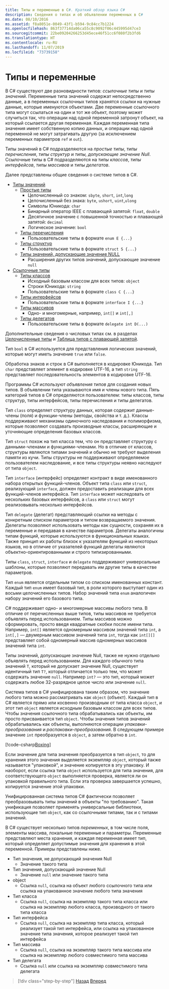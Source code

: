 ```yaml
---
title: Типы и переменные в C#. Краткий обзор языка C#
description: Сведения о типах и об объявлении переменных в C#
ms.date: 08/10/2016
ms.assetid: f8a8051e-0049-43f1-b594-9c84cc7b1224
ms.openlocfilehash: 863f37714da06ca55c8c9092f06c445995d47ce3
ms.sourcegitcommit: 22be09204266253d45ece46f51cc6f080f2b3fd6
ms.translationtype: HT
ms.contentlocale: ru-RU
ms.lasthandoff: 11/07/2019
ms.locfileid: "73739158"
---
```

# <a name="types-and-variables"></a>Типы и переменные

В C# существуют две разновидности типов: *ссылочные типы* и *типы значений*. Переменные типа значений содержат непосредственно данные, а в переменных ссылочных типов хранятся ссылки на нужные данные, которые именуются объектами. Две переменные ссылочного типа могут ссылаться на один и тот же объект, поэтому может случиться так, что операции над одной переменной затронут объект, на который ссылается другая переменная. Каждая переменная типа значения имеет собственную копию данных, и операции над одной переменной не могут затрагивать другую (за исключением переменных параметров `ref` и `out`).

Типы значений в C# подразделяются на *простые типы*, *типы перечисления*, *типы структур* и *типы, допускающие значение Null*. Ссылочные типы в C# подразделяются на *типы классов*, *типы интерфейсов*, *типы массивов* и *типы делегатов*.

Далее представлены общие сведения о системе типов в C#.

- [Типы значений][ValueTypes]
  - [Простые типы][SimpleTypes]
    - Целочисленный со знаком: `sbyte`, `short`, `int`,`long`
    - Целочисленный без знака: `byte`, `ushort`, `uint`,`ulong`
    - Символы Юникода: `char`
    - Бинарный оператор IEEE с плавающей запятой: `float`, `double`
    - Десятичное значение с повышенной точностью и плавающей запятой: `decimal`
    - Логическое значение: `bool`
  - [Типы перечисления][EnumTypes]
    - Пользовательские типы в формате `enum E {...}`
  - [Типы структур][StructTypes]
    - Пользовательские типы в формате `struct S {...}`
  - [Типы значений, допускающие значение NULL][NullableTypes]
    - Расширения других типов значений, допускающие значение `null`
- [Ссылочные типы][ReferenceTypes]
  - [Типы классов][ClassTypes]
    - Исходный базовым классом для всех типов: `object`
    - Строки Юникода: `string`
    - Пользовательские типы в формате `class C {...}`
  - [Типы интерфейсов][InterfaceTypes]
    - Пользовательские типы в формате `interface I {...}`
  - [Типы массивов][ArrayTypes]
    - Одно- и многомерные, например, `int[]` и `int[,]`
  - [Типы делегатов][DelegateTypes]
    - Пользовательские типы в формате `delegate int D(...)`

[ValueTypes]: ../language-reference/keywords/value-types-table.md
[SimpleTypes]: ../language-reference/keywords/value-types.md#simple-types
[EnumTypes]: ../language-reference/keywords/enum.md
[StructTypes]: ../language-reference/keywords/struct.md
[NullableTypes]: ../language-reference/builtin-types/nullable-value-types.md
[ReferenceTypes]: ../language-reference/keywords/reference-types.md
[ClassTypes]: ../language-reference/keywords/class.md
[InterfaceTypes]: ../language-reference/keywords/interface.md
[DelegateTypes]: ../language-reference/keywords/delegate.md
[ArrayTypes]: ../programming-guide/arrays/index.md

Дополнительные сведения о числовых типах см. в разделах [Целочисленные типы](../language-reference/builtin-types/integral-numeric-types.md) и [Таблица типов с плавающей запятой](../language-reference/builtin-types/floating-point-numeric-types.md).

Тип `bool` в C# используется для представления логических значений, которые могут иметь значение `true` или `false`.

Обработка знаков и строк в C# выполняется в кодировке Юникода. Тип `char` представляет элемент в кодировке UTF-16, а тип `string` представляет последовательность элементов в кодировке UTF-16.

Программы C# используют *объявления типов* для создания новых типов. В объявлении типа указываются имя и члены нового типа. Пять категорий типов в C# определяются пользователем: типы классов, типы структур, типы интерфейсов, типы перечисления и типы делегатов.

Тип `class` определяет структуру данных, которая содержит данные-члены (поля) и функции-члены (методы, свойства и т. д.). Классы поддерживают механизмы одиночного наследования и полиморфизма, которые позволяют создавать производные классы, расширяющие и уточняющие определения базовых классов.

Тип `struct` похож на тип класса тем, что он представляет структуру с данными-членами и функциями-членами. Но в отличие от классов, структуры являются типами значений и обычно не требуют выделения памяти из кучи. Типы структуры не поддерживают определяемое пользователем наследование, и все типы структуры неявно наследуют от типа `object`.

Тип `interface` (интерфейс) определяет контракт в виде именованного набора открытых функций-членов. Объект типа `class` или `struct`, реализующий `interface`, должен предоставить реализации для всех функций-членов интерфейса. Тип `interface` может наследовать от нескольких базовых интерфейсов, а `class` или `struct` могут реализовывать несколько интерфейсов.

Тип `delegate` (делегат) представляющий ссылки на методы с конкретным списком параметров и типом возвращаемого значения. Делегаты позволяют использовать методы как сущности, сохраняя их в переменные и передавая в качестве параметров. Делегаты аналогичны типам функций, которые используются в функциональных языках. Также принцип их работы близок к указателям функций из некоторых языков, но в отличие от указателей функций делегаты являются объектно-ориентированными и строго типизированными.

Типы `class`, `struct`, `interface` и `delegate` поддерживают универсальные шаблоны, которые позволяют передавать им другие типы в качестве параметров.

Тип `enum` является отдельным типом со списком именованных констант. Каждый тип `enum` имеет базовый тип, в роли которого выступает один из восьми целочисленных типов. Набор значений типа `enum` аналогичен набору значений его базового типа.

C# поддерживает одно- и многомерные массивы любого типа. В отличие от перечисленных выше типов, типы массивов не требуется объявлять перед использованием. Типы массивов можно сформировать, просто введя квадратные скобки после имени типа. Например, `int[]` является одномерным массивом значений типа `int`, а `int[,]` — двумерным массивом значений типа `int`, тогда как `int[][]` представляет собой одномерный массив одномерных массивов значений типа `int`.

Типы значений, допускающие значение Null, также не нужно отдельно объявлять перед использованием. Для каждого обычного типа значений `T`, который не допускает значение Null, существует идентичный тип `T?`, который отличается только тем, что может содержать значение `null`. Например `int?` — это тип, который может содержать любое 32-разрядное целое число или значение `null`.

Система типов в C# унифицирована таким образом, что значение любого типа можно рассматривать как `object` (объект). Каждый тип в C# является прямо или косвенно производным от типа класса `object`, и этот тип `object` является исходным базовым классом для всех типов. Чтобы значения ссылочного типа обрабатывались как объекты, им просто присваивается тип `object`. Чтобы значения типов значений обрабатывались как объекты, выполняются операции *упаковки-преобразования* и *распаковки-преобразования*. В следующем примере значение `int` преобразуется в `object`, а затем обратно в `int`.

[!code-csharp[Boxing](../../../samples/snippets/csharp/tour/types-and-variables/Program.cs#L1-L10)]

Если значение для типа значения преобразуется в тип `object`, то для хранения этого значения выделяется экземпляр `object`, который также называется "упаковкой", и значение копируется в эту упаковку. И наоборот, если ссылка типа `object` используется для типа значения, для соответствующего `object` выполняется проверка, является ли он упаковкой правильного типа. Если эта проверка завершается успешно, копируется значение этой упаковки.

Унифицированная система типов C# фактически позволяет преобразовывать типы значений в объекты "по требованию". Такая унификация позволяет применять универсальные библиотеки, использующие тип `object`, как со ссылочными типами, так и с типами значений.

В C# существует несколько типов *переменных*, в том числе поля, элементы массива, локальные переменные и параметры. Переменные представляют места хранения, и каждая переменная имеет тип, который определяет допустимые значения для хранения в этой переменной. Примеры представлены ниже.

- Тип значения, не допускающий значения Null
  - Значение такого типа
- Тип значения, допускающий значение Null
  - Значение `null` или значение такого типа
- object
  - Ссылка `null`, ссылка на объект любого ссылочного типа или ссылка на упакованное значение любого типа значения
- Тип класса
  - Ссылка `null`, ссылка на экземпляр такого типа класса или ссылка на экземпляр любого класса, производного от такого типа класса
- Тип интерфейса
  - Ссылка `null`, ссылка на экземпляр типа класса, который реализует такой тип интерфейса, или ссылка на упакованное значение типа значения, которое реализует такой тип интерфейса
- Тип массива
  - Ссылка `null`, ссылка на экземпляр такого типа массива или ссылка на экземпляр любого совместимого типа массива
- Тип делегата
  - Ссылка `null` или ссылка на экземпляр совместимого типа делегата

> [!div class="step-by-step"]
> [Назад](program-structure.md)
> [Вперед](expressions.md)
